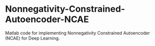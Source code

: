 # Nonnegativity-Constrained-Autoencoder-NCAE
Matlab code for implementing Nonnegativity Constrained Autoencoder (NCAE) for Deep Learning.
